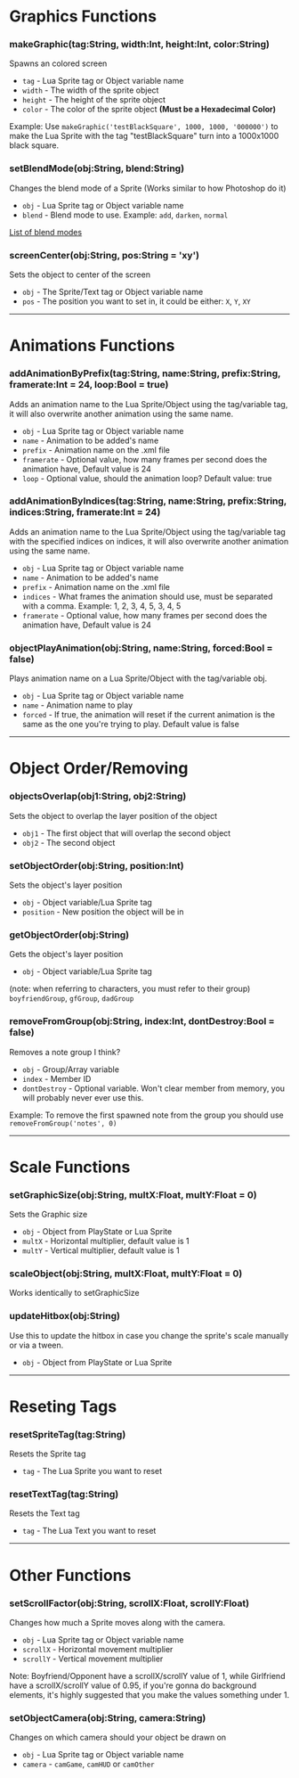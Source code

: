# Graphics Functions

### makeGraphic(tag:String, width:Int, height:Int, color:String)
Spawns an colored screen

- `tag` - Lua Sprite tag or Object variable name
- `width` - The width of the sprite object
- `height` - The height of the sprite object
- `color` - The color of the sprite object **(Must be a Hexadecimal Color)**

Example: Use `makeGraphic('testBlackSquare', 1000, 1000, '000000')` to make the Lua Sprite with the tag "testBlackSquare" turn into a 1000x1000 black square.

### setBlendMode(obj:String, blend:String)
Changes the blend mode of a Sprite (Works similar to how Photoshop do it)

- `obj` - Lua Sprite tag or Object variable name
- `blend` - Blend mode to use. Example: `add`, `darken`, `normal`

[List of blend modes](https://api.haxe.org/flash/display/BlendMode.html)

### screenCenter(obj:String, pos:String = 'xy')
Sets the object to center of the screen

- `obj` - The Sprite/Text tag or Object variable name
- `pos` - The position you want to set in, it could be either: `X`, `Y`, `XY`

***

# Animations Functions

### addAnimationByPrefix(tag:String, name:String, prefix:String, framerate:Int = 24, loop:Bool = true)
Adds an animation name to the Lua Sprite/Object using the tag/variable tag, it will also overwrite another animation using the same name.

- `obj` - Lua Sprite tag or Object variable name
- `name` - Animation to be added's name
- `prefix` - Animation name on the .xml file
- `framerate` - Optional value, how many frames per second does the animation have, Default value is 24
- `loop` - Optional value, should the animation loop? Default value: true

### addAnimationByIndices(tag:String, name:String, prefix:String, indices:String, framerate:Int = 24)
Adds an animation name to the Lua Sprite/Object using the tag/variable tag with the specified indices on indices, it will also overwrite another animation using the same name.

- `obj` - Lua Sprite tag or Object variable name
- `name` - Animation to be added's name
- `prefix` - Animation name on the .xml file
- `indices` - What frames the animation should use, must be separated with a comma. Example: 1, 2, 3, 4, 5, 3, 4, 5
- `framerate` - Optional value, how many frames per second does the animation have, Default value is 24

### objectPlayAnimation(obj:String, name:String, forced:Bool = false)
Plays animation name on a Lua Sprite/Object with the tag/variable obj.

- `obj` - Lua Sprite tag or Object variable name
- `name` - Animation name to play
- `forced` - If true, the animation will reset if the current animation is the same as the one you're trying to play. Default value is false

***

# Object Order/Removing

### objectsOverlap(obj1:String, obj2:String)
Sets the object to overlap the layer position of the object

- `obj1` - The first object that will overlap the second object
- `obj2` - The second object 

### setObjectOrder(obj:String, position:Int)
Sets the object's layer position

- `obj` - Object variable/Lua Sprite tag
- `position` - New position the object will be in

### getObjectOrder(obj:String)
Gets the object's layer position

- `obj` - Object variable/Lua Sprite tag

(note: when referring to characters, you must refer to their group) `boyfriendGroup`, `gfGroup`, `dadGroup`

### removeFromGroup(obj:String, index:Int, dontDestroy:Bool = false)
Removes a note group I think?

- `obj` - Group/Array variable
- `index` - Member ID
- `dontDestroy` - Optional variable. Won't clear member from memory, you will probably never ever use this.

Example: To remove the first spawned note from the group you should use `removeFromGroup('notes', 0)`
***

# Scale Functions

### setGraphicSize(obj:String, multX:Float, multY:Float = 0)
Sets the Graphic size

- `obj` - Object from PlayState or Lua Sprite
- `multX` - Horizontal multiplier, default value is 1
- `multY` - Vertical multiplier, default value is 1

### scaleObject(obj:String, multX:Float, multY:Float = 0)
Works identically to setGraphicSize

### updateHitbox(obj:String)
Use this to update the hitbox in case you change the sprite's scale manually or via a tween.

- `obj` - Object from PlayState or Lua Sprite

***

# Reseting Tags

### resetSpriteTag(tag:String)
Resets the Sprite tag

- `tag` - The Lua Sprite you want to reset

### resetTextTag(tag:String)
Resets the Text tag

- `tag` - The Lua Text you want to reset

***

# Other Functions
### setScrollFactor(obj:String, scrollX:Float, scrollY:Float)
Changes how much a Sprite moves along with the camera.

- `obj` - Lua Sprite tag or Object variable name
- `scrollX` - Horizontal movement multiplier
- `scrollY` - Vertical movement multiplier

Note: Boyfriend/Opponent have a scrollX/scrollY value of 1, while Girlfriend have a scrollX/scrollY value of 0.95, if you're gonna do background elements, it's highly suggested that you make the values something under 1.

### setObjectCamera(obj:String, camera:String)
Changes on which camera should your object be drawn on

- `obj` - Lua Sprite tag or Object variable name
- `camera` - `camGame`, `camHUD` or `camOther`
